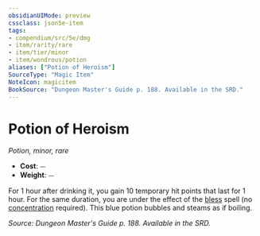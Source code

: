 ```yaml
---
obsidianUIMode: preview
cssclass: json5e-item
tags:
- compendium/src/5e/dmg
- item/rarity/rare
- item/tier/minor
- item/wondrous/potion
aliases: ["Potion of Heroism"]
SourceType: "Magic Item"
NoteIcon: magicitem
BookSource: "Dungeon Master's Guide p. 188. Available in the SRD."
---
```

# Potion of Heroism
*Potion, minor, rare*  

- **Cost**: ⏤
- **Weight**: ⏤

For 1 hour after drinking it, you gain 10 temporary hit points that last for 1 hour. For the same duration, you are under the effect of the [bless](/2-Mechanics/CLI/spells/bless.md) spell (no [concentration](/2-Mechanics/CLI/rules/conditions.md#concentration) required). This blue potion bubbles and steams as if boiling.

*Source: Dungeon Master's Guide p. 188. Available in the SRD.*